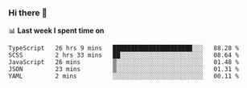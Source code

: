 ### Hi there 👋

<!--
**DBvc/DBvc** is a ✨ _special_ ✨ repository because its `README.md` (this file) appears on your GitHub profile.

Here are some ideas to get you started:

- 🔭 I’m currently working on ...
- 🌱 I’m currently learning ...
- 👯 I’m looking to collaborate on ...
- 🤔 I’m looking for help with ...
- 💬 Ask me about ...
- 📫 How to reach me: ...
- 😄 Pronouns: ...
- ⚡ Fun fact: ...
-->

📊 **Last week I spent time on**
<!--START_SECTION:waka-->
```text
TypeScript   26 hrs 9 mins   ██████████████████████░░░   88.28 % 
SCSS         2 hrs 33 mins   ██░░░░░░░░░░░░░░░░░░░░░░░   08.64 % 
JavaScript   26 mins         ▒░░░░░░░░░░░░░░░░░░░░░░░░   01.48 % 
JSON         23 mins         ▒░░░░░░░░░░░░░░░░░░░░░░░░   01.31 % 
YAML         2 mins          ░░░░░░░░░░░░░░░░░░░░░░░░░   00.11 % 
```
<!--END_SECTION:waka-->
